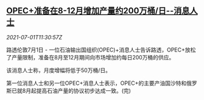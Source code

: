<!--1625140862000-->
[OPEC+准备在8-12月增加产量约200万桶/日--消息人士](https://cn.reuters.com/article/opec-plus-production-source-0701-idCNKCS2E749Q)
------

<div><i>2021-07-01T11:30:57Z</i></div><p>路透伦敦7月1日 - 一位石油输出国组织(OPEC)+消息人士告诉路透，OPEC+放松了产量限制，准备在8月至12月期间向市场增加约每日200万桶的供应。</p><p>该消息人士称，月度增幅将低于50万桶/日。</p><p>第一位消息人士和另一位OPEC+消息人士表示，OPEC+的主要产油国沙特和俄罗斯已就8月起提高石油产量的协议初步达成一致。(完)</p>
